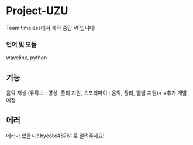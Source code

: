 # Project-UZU
Team timeless에서 제작 중인 VF입니다!
### 언어 및 모듈
wavelink, python
## 기능
음악 재생 (유튜브 : 영상, 플리 지원, 스포티파이 : 음악, 플리, 앨범 지원)<
+추가 개발 예정

## 에러
에러가 있을시 ! byeolki#8761 로 알려주세요!
